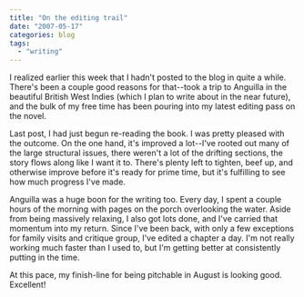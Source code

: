 ```yaml
---
title: "On the editing trail"
date: "2007-05-17"
categories: blog
tags:
  - "writing"
---
```


I realized earlier this week that I hadn't posted to the blog in quite a while. There's been a couple good reasons for that--took a trip to Anguilla in the beautiful British West Indies (which I plan to write about in the near future), and the bulk of my free time has been pouring into my latest editing pass on the novel.

Last post, I had just begun re-reading the book. I was pretty pleased with the outcome. On the one hand, it's improved a lot--I've rooted out many of the large structural issues, there weren't a lot of the drifting sections, the story flows along like I want it to. There's plenty left to tighten, beef up, and otherwise improve before it's ready for prime time, but it's fulfilling to see how much progress I've made.

Anguilla was a huge boon for the writing too. Every day, I spent a couple hours of the morning with pages on the porch overlooking the water. Aside from being massively relaxing, I also got lots done, and I've carried that momentum into my return. Since I've been back, with only a few exceptions for family visits and critique group, I've edited a chapter a day. I'm not really working much faster than I used to, but I'm getting better at consistently putting in the time.

At this pace, my finish-line for being pitchable in August is looking good. Excellent!
